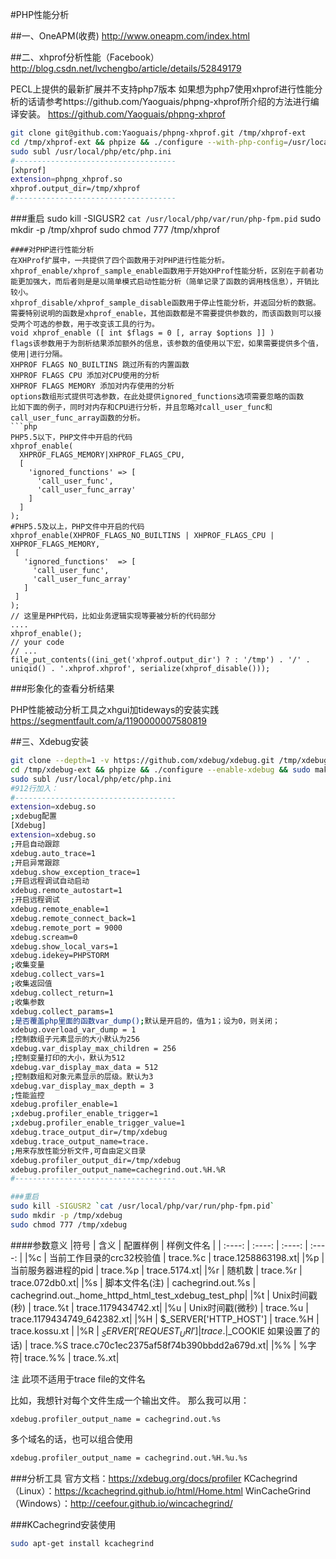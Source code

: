 #PHP性能分析

##一、OneAPM(收费)
http://www.oneapm.com/index.html

##二、xhprof分析性能（Facebook）
http://blog.csdn.net/lvchengbo/article/details/52849179

PECL上提供的最新扩展并不支持php7版本
如果想为php7使用xhprof进行性能分析的话请参考https://github.com/Yaoguais/phpng-xhprof所介绍的方法进行编译安装。
https://github.com/Yaoguais/phpng-xhprof

```sh
git clone git@github.com:Yaoguais/phpng-xhprof.git /tmp/xhprof-ext
cd /tmp/xhprof-ext && phpize && ./configure --with-php-config=/usr/local/php/bin/php-config && make clean && make && make test && sudo make install
sudo subl /usr/local/php/etc/php.ini
#------------------------------------
[xhprof]
extension=phpng_xhprof.so
xhprof.output_dir=/tmp/xhprof
#------------------------------------
```

###重启
sudo kill -SIGUSR2 `cat /usr/local/php/var/run/php-fpm.pid`
sudo mkdir -p /tmp/xhprof
sudo chmod 777 /tmp/xhprof
```
####对PHP进行性能分析
在XHProf扩展中，一共提供了四个函数用于对PHP进行性能分析。
xhprof_enable/xhprof_sample_enable函数用于开始XHProf性能分析，区别在于前者功能更加强大，而后者则是是以简单模式启动性能分析（简单记录了函数的调用栈信息），开销比较小。
xhprof_disable/xhprof_sample_disable函数用于停止性能分析，并返回分析的数据。
需要特别说明的函数是xhprof_enable，其他函数都是不需要提供参数的，而该函数则可以接受两个可选的参数，用于改变该工具的行为。
void xhprof_enable ([ int $flags = 0 [, array $options ]] )
flags该参数用于为剖析结果添加额外的信息，该参数的值使用以下宏，如果需要提供多个值，使用|进行分隔。
XHPROF FLAGS NO_BUILTINS 跳过所有的内置函数
XHPROF FLAGS CPU 添加对CPU使用的分析
XHPROF FLAGS MEMORY 添加对内存使用的分析
options数组形式提供可选参数，在此处提供ignored_functions选项需要忽略的函数
比如下面的例子，同时对内存和CPU进行分析，并且忽略对call_user_func和call_user_func_array函数的分析。
```php
PHP5.5以下，PHP文件中开启的代码
xhprof_enable(
  XHPROF_FLAGS_MEMORY|XHPROF_FLAGS_CPU,
  [
    'ignored_functions'	=> [
      'call_user_func',
      'call_user_func_array'
    ]
  ]
);
#PHP5.5及以上，PHP文件中开启的代码
xhprof_enable(XHPROF_FLAGS_NO_BUILTINS | XHPROF_FLAGS_CPU | XHPROF_FLAGS_MEMORY,
 [
   'ignored_functions'	=> [
     'call_user_func',
     'call_user_func_array'
   ]
 ]
);
// 这里是PHP代码，比如业务逻辑实现等要被分析的代码部分
....
xhprof_enable();
// your code
// ...
file_put_contents((ini_get('xhprof.output_dir') ? : '/tmp') . '/' . uniqid() . '.xhprof.xhprof', serialize(xhprof_disable()));
```
###形象化的查看分析结果

PHP性能被动分析工具之xhgui加tideways的安装实践
https://segmentfault.com/a/1190000007580819


##三、Xdebug安装

```sh
git clone --depth=1 -v https://github.com/xdebug/xdebug.git /tmp/xdebug-ext
cd /tmp/xdebug-ext && phpize && ./configure --enable-xdebug && sudo make && sudo make install
sudo subl /usr/local/php/etc/php.ini
#912行加入：
#------------------------------------
extension=xdebug.so
;xdebug配置
[Xdebug]
extension=xdebug.so
;开启自动跟踪
xdebug.auto_trace=1
;开启异常跟踪
xdebug.show_exception_trace=1
;开启远程调试自动启动
xdebug.remote_autostart=1
;开启远程调试
xdebug.remote_enable=1
xdebug.remote_connect_back=1
xdebug.remote_port = 9000
xdebug.scream=0
xdebug.show_local_vars=1
xdebug.idekey=PHPSTORM
;收集变量
xdebug.collect_vars=1
;收集返回值
xdebug.collect_return=1
;收集参数
xdebug.collect_params=1
;是否覆盖php里面的函数var_dump();默认是开启的，值为1；设为0，则关闭；
xdebug.overload_var_dump = 1
;控制数组子元素显示的大小默认为256
xdebug.var_display_max_children = 256
;控制变量打印的大小，默认为512
xdebug.var_display_max_data = 512
;控制数组和对象元素显示的层级。默认为3
xdebug.var_display_max_depth = 3
;性能监控
xdebug.profiler_enable=1
;xdebug.profiler_enable_trigger=1
;xdebug.profiler_enable_trigger_value=1
xdebug.trace_output_dir=/tmp/xdebug
xdebug.trace_output_name=trace.
;用来存放性能分析文件,可自由定义目录
xdebug.profiler_output_dir=/tmp/xdebug
xdebug.profiler_output_name=cachegrind.out.%H.%R
#------------------------------------

###重启
sudo kill -SIGUSR2 `cat /usr/local/php/var/run/php-fpm.pid`
sudo mkdir -p /tmp/xdebug
sudo chmod 777 /tmp/xdebug
```
####参数意义
|符号 | 含义 | 配置样例  |  样例文件名 |
| :----: | :----:  | :----:  | :----:  |
|%c | 当前工作目录的crc32校验值 | trace.%c  |  trace.1258863198.xt|
|%p | 当前服务器进程的pid | trace.%p  |  trace.5174.xt|
|%r | 随机数 | trace.%r  |  trace.072db0.xt|
|%s | 脚本文件名(注)  |  cachegrind.out.%s  | cachegrind.out._home_httpd_html_test_xdebug_test_php|
|%t | Unix时间戳(秒) | trace.%t  |  trace.1179434742.xt|
|%u | Unix时间戳(微秒) | trace.%u   | trace.1179434749_642382.xt|
|%H | $_SERVER['HTTP_HOST']  | trace.%H   | trace.kossu.xt |
|%R | $_SERVER['REQUEST_URI'] | trace.%R  |  trace._test_xdebug_test_php_var=1_var2=2.xt |
|%S | session_id (来自$_COOKIE 如果设置了的话) | trace.%S    trace.c70c1ec2375af58f74b390bbdd2a679d.xt|
|%% | %字符| trace.%%  |  trace.%.xt|

注 此项不适用于trace file的文件名


比如，我想针对每个文件生成一个输出文件。
那么我可以用：
```sh
xdebug.profiler_output_name = cachegrind.out.%s
```
多个域名的话，也可以组合使用
```sh
xdebug.profiler_output_name = cachegrind.out.%H.%u.%s
```


###分析工具
官方文档：https://xdebug.org/docs/profiler
KCachegrind（Linux）：https://kcachegrind.github.io/html/Home.html
WinCacheGrind（Windows）：http://ceefour.github.io/wincachegrind/


###KCachegrind安装使用
```sh
sudo apt-get install kcachegrind
```